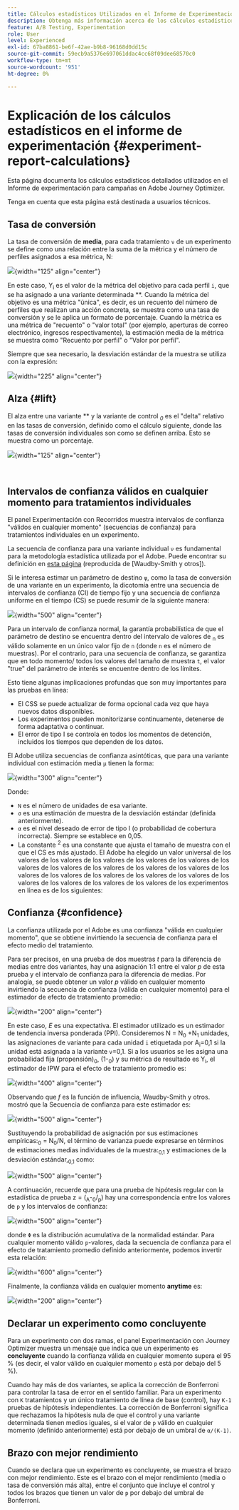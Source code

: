 ```yaml
---
title: Cálculos estadísticos Utilizados en el Informe de Experimentación
description: Obtenga más información acerca de los cálculos estadísticos utilizados al ejecutar informes de experimentos
feature: A/B Testing, Experimentation
role: User
level: Experienced
exl-id: 67ba8861-be6f-42ae-b9b8-96168d0dd15c
source-git-commit: 59ecb9a5376e697061ddac4cc68f09dee68570c0
workflow-type: tm+mt
source-wordcount: '951'
ht-degree: 0%

---
```


# Explicación de los cálculos estadísticos en el informe de experimentación {#experiment-report-calculations}

Esta página documenta los cálculos estadísticos detallados utilizados en el Informe de experimentación para campañas en Adobe Journey Optimizer.

Tenga en cuenta que esta página está destinada a usuarios técnicos.

## Tasa de conversión

La tasa de conversión de **media**,<sub></sub> para cada tratamiento `ν` de un experimento se define como una relación entre la suma de la métrica y el número de perfiles asignados a esa métrica, N<sub></sub>:

![](assets/statistical_1.png){width="125" align="center"}

En este caso, Y<sub>i</sub> es el valor de la métrica del objetivo para cada perfil `i`, que se ha asignado a una variante determinada **. Cuando la métrica del objetivo es una métrica &quot;única&quot;, es decir, es un recuento del número de perfiles que realizan una acción concreta, se muestra como una tasa de conversión y se le aplica un formato de porcentaje. Cuando la métrica es una métrica de &quot;recuento&quot; o &quot;valor total&quot; (por ejemplo, aperturas de correo electrónico, ingresos respectivamente), la estimación media de la métrica se muestra como &quot;Recuento por perfil&quot; o &quot;Valor por perfil&quot;.

Siempre que sea necesario, la desviación estándar de la muestra se utiliza con la expresión:

![](assets/statistical_2.png){width="225" align="center"}

## Alza {#lift}

El alza entre una variante ** y la variante de control *<sub>0</sub>* es el &quot;delta&quot; relativo en las tasas de conversión, definido como el cálculo siguiente, donde las tasas de conversión individuales son como se definen arriba. Esto se muestra como un porcentaje.

![](assets/statistical_3.png){width="125" align="center"}

</br>

## Intervalos de confianza válidos en cualquier momento para tratamientos individuales

El panel Experimentación con Recorridos muestra intervalos de confianza &quot;válidos en cualquier momento&quot; (secuencias de confianza) para tratamientos individuales en un experimento.

La secuencia de confianza para una variante individual `ν` es fundamental para la metodología estadística utilizada por el Adobe. Puede encontrar su definición en [esta página](https://doi.org/10.48550/arXiv.2103.06476) (reproducida de [Waudby-Smith y otros]).

Si le interesa estimar un parámetro de destino `ψ`, como la tasa de conversión de una variante en un experimento, la dicotomía entre una secuencia de intervalos de confianza (CI) de tiempo fijo y una secuencia de confianza uniforme en el tiempo (CS) se puede resumir de la siguiente manera:

![](assets/statistical_4.png){width="500" align="center"}

Para un intervalo de confianza normal, la garantía probabilística de que el parámetro de destino se encuentra dentro del intervalo de valores de <sub>n</sub> es válido solamente en un único valor fijo de `n` (donde `n` es el número de muestras). Por el contrario, para una secuencia de confianza, se garantiza que en todo momento/ todos los valores del tamaño de muestra `t`, el valor &quot;true&quot; del parámetro de interés se encuentre dentro de los límites.

Esto tiene algunas implicaciones profundas que son muy importantes para las pruebas en línea:

* El CSS se puede actualizar de forma opcional cada vez que haya nuevos datos disponibles.
* Los experimentos pueden monitorizarse continuamente, detenerse de forma adaptativa o continuar.
* El error de tipo I se controla en todos los momentos de detención, incluidos los tiempos que dependen de los datos.

El Adobe utiliza secuencias de confianza asintóticas, que para una variante individual con estimación media `μ` tienen la forma:

![](assets/statistical_5.png){width="300" align="center"}

Donde:

* `N` es el número de unidades de esa variante.
* `σ` es una estimación de muestra de la desviación estándar (definida anteriormente).
* `α` es el nivel deseado de error de tipo I (o probabilidad de cobertura incorrecta). Siempre se establece en 0,05.
* La constante <sup>2</sup> es una constante que ajusta el tamaño de muestra con el que el CS es más ajustado. El Adobe ha elegido un valor universal de los valores de los valores de los valores de los valores de los valores de los valores de los valores de los valores de los valores de los valores de los valores de los valores de los valores de los valores de los valores de los valores de los valores de los valores de los valores de los experimentos en línea es de los siguientes:<sup></sup><sup></sup>

## Confianza {#confidence}

La confianza utilizada por el Adobe es una confianza &quot;válida en cualquier momento&quot;, que se obtiene invirtiendo la secuencia de confianza para el efecto medio del tratamiento.

Para ser precisos, en una prueba de dos muestras *t* para la diferencia de medias entre dos variantes, hay una asignación 1:1 entre el valor *p* de esta prueba y el intervalo de confianza para la diferencia de medias. Por analogía, se puede obtener un valor *p* válido en cualquier momento invirtiendo la secuencia de confianza (válida en cualquier momento) para el estimador de efecto de tratamiento promedio:

![](assets/statistical_6.png){width="200" align="center"}

En este caso, *E* es una expectativa. El estimador utilizado es un estimador de tendencia inversa ponderada (PPI). Consideremos N = N<sub>0</sub> +N<sub>1</sub> unidades, las asignaciones de variante para cada unidad `i` etiquetada por A<sub>i</sub>=0,1 si la unidad está asignada a la variante `ν`=0,1. Si a los usuarios se les asigna una probabilidad fija (propensión)<sub>0</sub>, (1-<sub>0</sub>) y su métrica de resultado es Y<sub>i</sub>, el estimador de IPW para el efecto de tratamiento promedio es:

![](assets/statistical_12.png){width="400" align="center"}

Observando que *f* es la función de influencia, Waudby-Smith y otros. mostró que la Secuencia de confianza para este estimador es:

![](assets/statistical_7.png){width="500" align="center"}

Sustituyendo la probabilidad de asignación por sus estimaciones empíricas:<sub>0</sub> = N<sub>0</sub>/N, el término de varianza puede expresarse en términos de estimaciones medias individuales de la muestra:<sub>0,1</sub> y estimaciones de la desviación estándar,<sub>0,1</sub> como:

![](assets/statistical_8.png){width="500" align="center"}

A continuación, recuerde que para una prueba de hipótesis regular con la estadística de prueba z = (<sub>A</sub>-<sub>0</sub>/<sub>p</sub>) hay una correspondencia entre los valores de `p` y los intervalos de confianza:

![](assets/statistical_9.png){width="500" align="center"}

donde `Φ` es la distribución acumulativa de la normalidad estándar. Para cualquier momento válido `p`-valores, dada la secuencia de confianza para el efecto de tratamiento promedio definido anteriormente, podemos invertir esta relación:

![](assets/statistical_10.png){width="600" align="center"}

Finalmente, la confianza válida en cualquier momento **anytime** es:

![](assets/statistical_11.png){width="200" align="center"}

## Declarar un experimento como concluyente

Para un experimento con dos ramas, el panel Experimentación con Journey Optimizer muestra un mensaje que indica que un experimento es **concluyente** cuando la confianza válida en cualquier momento supera el 95 % (es decir, el valor válido en cualquier momento `p` está por debajo del 5 %).

Cuando hay más de dos variantes, se aplica la corrección de Bonferroni para controlar la tasa de error en el sentido familiar. Para un experimento con `K` tratamientos y un único tratamiento de línea de base (control), hay `K-1` pruebas de hipótesis independientes. La corrección de Bonferroni significa que rechazamos la hipótesis nula de que el control y una variante determinada tienen medios iguales, si el valor de `p` válido en cualquier momento (definido anteriormente) está por debajo de un umbral de `α/(K-1)`.

## Brazo con mejor rendimiento

Cuando se declara que un experimento es concluyente, se muestra el brazo con mejor rendimiento. Este es el brazo con el mejor rendimiento (media o tasa de conversión más alta), entre el conjunto que incluye el control y todos los brazos que tienen un valor de `p` por debajo del umbral de Bonferroni.
